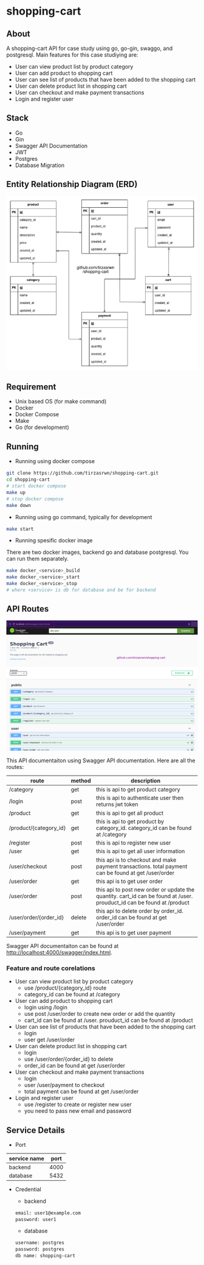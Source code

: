# shopping-cart

## About

A shopping-cart API for case study using go, go-gin, swaggo, and postgresql. Main features for this case studiying are:

- User can view product list by product category
- User can add product to shopping cart
- User can see list of products that have been added to the shopping cart
- User can delete product list in shopping cart
- User can checkout and make payment transactions
- Login and register user

## Stack

- Go
- Gin
- Swagger API Documentation
- JWT
- Postgres
- Database Migration

## Entity Relationship Diagram (ERD)

![shopping-cart-erd](./docs/erd.png)

## Requirement

- Unix based OS (for make command)
- Docker
- Docker Compose
- Make
- Go (for development)

## Running

- Running using docker compose

```sh
git clone https://github.com/tirzasrwn/shopping-cart.git
cd shopping-cart
# start docker compose
make up
# stop docker compose
make down
```

- Running using go command, typically for development

```sh
make start
```

- Running spesific docker image

There are two docker images, backend go and database postgresql.
You can run them separately.

```sh
make docker_<service>_build
make docker_<service>_start
make docker_<service>_stop
# where <service> is db for database and be for backend
```

## API Routes

![swagger](./docs/swagger.png)

This API documentaiton using Swagger API documentation. Here are all the routes:

| route                  | method | description                                                                                                            |
| ---------------------- | ------ | ---------------------------------------------------------------------------------------------------------------------- |
| /category              | get    | this is api to get product category                                                                                    |
| /login                 | post   | this is api to authenticate user then returns jwt token                                                                |
| /product               | get    | this is api to get all product                                                                                         |
| /product/{category_id} | get    | this is api to get product by category_id. category_id can be found at /category                                       |
| /register              | post   | this is api to register new user                                                                                       |
| /user                  | get    | this is api to get all user information                                                                                |
| /user/checkout         | post   | this api is to checkout and make payment transactions. total payment can be found at get /user/order                   |
| /user/order            | get    | this api is to get user order                                                                                          |
| /user/order            | post   | this api to post new order or update the quantity. cart_id can be found at /user. prouduct_id can be found at /product |
| /user/order/{order_id} | delete | this api to delete order by order_id. order_id can be found at get /user/order                                         |
| /user/payment          | get    | this api is to get user payment                                                                                        |

Swagger API documentaiton can be found at [http://localhost:4000/swagger/index.html](http://localhost:4000/swagger/index.html).

### Feature and route corelations

- User can view product list by product category
  - use /product/{category_id} route
  - category_id can be found at /category
- User can add product to shopping cart
  - login using /login
  - use post /user/order to create new order or add the quantity
  - cart_id can be found at /user. prouduct_id can be found at /product
- User can see list of products that have been added to the shopping cart
  - login
  - user get /user/order
- User can delete product list in shopping cart
  - login
  - use /user/order/{order_id} to delete
  - order_id can be found at get /user/order
- User can checkout and make payment transactions
  - login
  - user /user/payment to checkout
  - total payment can be found at get /user/order
- Login and register user
  - use /register to create or register new user
  - you need to pass new email and password

## Service Details

- Port

| service name | port |
| ------------ | ---- |
| backend      | 4000 |
| database     | 5432 |

- Credential

  - backend

  ```sh
  email: user1@example.com
  password: user1
  ```

  - database

  ```sh
  username: postgres
  password: postgres
  db name: shopping-cart
  ```
